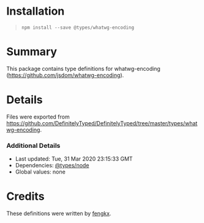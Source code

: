 # Installation
> `npm install --save @types/whatwg-encoding`

# Summary
This package contains type definitions for whatwg-encoding (https://github.com/jsdom/whatwg-encoding).

# Details
Files were exported from https://github.com/DefinitelyTyped/DefinitelyTyped/tree/master/types/whatwg-encoding.

### Additional Details
 * Last updated: Tue, 31 Mar 2020 23:15:33 GMT
 * Dependencies: [@types/node](https://npmjs.com/package/@types/node)
 * Global values: none

# Credits
These definitions were written by [fengkx](https://github.com/fengkx).
